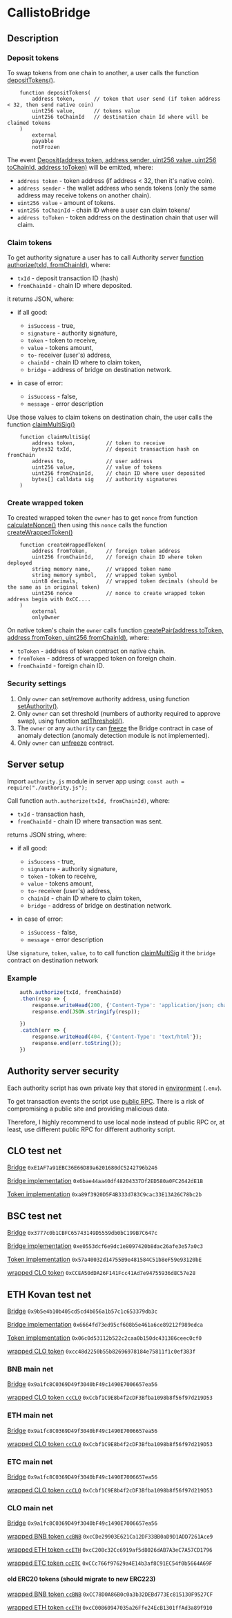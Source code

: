# CallistoBridge

## Description

### Deposit tokens

To swap tokens from one chain to another, a user calls the function [depositTokens()](https://github.com/yuriy77k/CallistoBridge/blob/c5d066799821b87e260e45decf1bc40659ef573f/contracts/Bridge.sol#L299-L306). 
```Solidity
    function depositTokens(
        address token,      // token that user send (if token address < 32, then send native coin)
        uint256 value,      // tokens value
        uint256 toChainId   // destination chain Id where will be claimed tokens
    ) 
        external
        payable
        notFrozen
```

The event [Deposit(address token, address sender, uint256 value, uint256 toChainId, address toToken)](https://github.com/yuriy77k/CallistoBridge/blob/c5d066799821b87e260e45decf1bc40659ef573f/contracts/Bridge.sol#L182) will be emitted, where:
- `address token` - token address (if address < 32, then it's native coin).
- `address sender` - the wallet address who sends tokens (only the same address may receive tokens on another chain).
- `uint256 value` - amount of tokens.
- `uint256 toChainId` - chain ID where a user can claim tokens/
- `address toToken` - token address on the destination chain that user will claim.

### Claim tokens


To get authority signature a user has to call Authority server [function authorize(txId, fromChainId)](https://github.com/yuriy77k/CallistoBridge/blob/c5d066799821b87e260e45decf1bc40659ef573f/server/authority.js#L80), where: 
- `txId` - deposit transaction ID (hash) 
- `fromChainId` - chain ID where deposited.

it returns JSON, where:
* if all good:
  * `isSuccess` - true,
  * `signature` - authority signature,
  * `token` - token to receive,
  * `value` - tokens amount,
  * `to`- receiver (user's) address,
  * `chainId` - chain ID where to claim token,
  * `bridge` - address of bridge on destination network.

* in case of error: 
  * `isSuccess` - false,
  * `message` - error description

Use those values to claim tokens on destination chain, the user calls the function [claimMultiSig()](https://github.com/yuriy77k/CallistoBridge/blob/c5d066799821b87e260e45decf1bc40659ef573f/contracts/Bridge.sol#L344-L353)
```Solidity
    function claimMultiSig(
        address token,          // token to receive
        bytes32 txId,           // deposit transaction hash on fromChain 
        address to,             // user address
        uint256 value,          // value of tokens
        uint256 fromChainId,    // chain ID where user deposited
        bytes[] calldata sig    // authority signatures
    ) 
```

### Create wrapped token

To created wrapped token the `owner` has to get `nonce` from function [calculateNonce()](https://github.com/yuriy77k/CallistoBridge/blob/c5d066799821b87e260e45decf1bc40659ef573f/contracts/Bridge.sol#L257) then using this `nonce` calls the function [createWrappedToken()](https://github.com/yuriy77k/CallistoBridge/blob/c5d066799821b87e260e45decf1bc40659ef573f/contracts/Bridge.sol#L269-L278)
```Solidity
    function createWrappedToken(
        address fromToken,      // foreign token address
        uint256 fromChainId,    // foreign chain ID where token deployed
        string memory name,     // wrapped token name
        string memory symbol,   // wrapped token symbol
        uint8 decimals,         // wrapped token decimals (should be the same as in original token)
        uint256 nonce           // nonce to create wrapped token address begin with 0xCC.... 
    )
        external
        onlyOwner
```

On native token's chain the `owner` calls function [createPair(address toToken, address fromToken, uint256 fromChainId)](https://github.com/yuriy77k/CallistoBridge/blob/c5d066799821b87e260e45decf1bc40659ef573f/contracts/Bridge.sol#L292), where:
- `toToken` - address of token contract on native chain.
- `fromToken` - address of wrapped token on foreign chain.
- `fromChainId` - foreign chain ID.

### Security settings

1. Only `owner` can set/remove authority address, using function [setAuthority()](https://github.com/yuriy77k/CallistoBridge/blob/c5d066799821b87e260e45decf1bc40659ef573f/contracts/Bridge.sol#L219).
2. Only `owner` can set threshold (numbers of authority required to approve swap), using function [setThreshold()](https://github.com/yuriy77k/CallistoBridge/blob/c5d066799821b87e260e45decf1bc40659ef573f/contracts/Bridge.sol#L249-L250).
3. The `owner` or any `authority` can [freeze](https://github.com/yuriy77k/CallistoBridge/blob/c5d066799821b87e260e45decf1bc40659ef573f/contracts/Bridge.sol#L206) the Bridge contract in case of anomaly detection (anomaly detection module is not implemented).
4. Only `owner` can [unfreeze](https://github.com/yuriy77k/CallistoBridge/blob/c5d066799821b87e260e45decf1bc40659ef573f/contracts/Bridge.sol#L213) contract.




## Server setup

Import `authority.js` module in server app using: 
`const auth = require("./authority.js");`

Call function `auth.authorize(txId, fromChainId)`, where:
* `txId` - transaction hash, 
* `fromChainId` - chain ID where transaction was sent.


returns JSON string, where:
* if all good:
  * `isSuccess` - true,
  * `signature` - authority signature,
  * `token` - token to receive,
  * `value` - tokens amount,
  * `to`- receiver (user's) address,
  * `chainId` - chain ID where to claim token,
  * `bridge` - address of bridge on destination network.

* in case of error: 
  * `isSuccess` - false,
  * `message` - error description


Use `signature`, `token`, `value`, `to` to call function [claimMultiSig](https://github.com/yuriy77k/CallistoBridge/blob/5b4c6bef3415ff643e0f7b22f80470faf002f45e/contracts/Bridge.sol#L345-L352) it the `bridge` contract on destination network

### Example
```js
    auth.authorize(txId, fromChainId)
    .then(resp => {
        response.writeHead(200, {'Content-Type': 'application/json; charset=utf-8'});
        response.end(JSON.stringify(resp));

    })
    .catch(err => {
        response.writeHead(404, {'Content-Type': 'text/html'});
        response.end(err.toString());            
    })
```

## Authority server security

Each authority script has own private key that stored in [environment](https://github.com/yuriy77k/CallistoBridge/blob/5b4c6bef3415ff643e0f7b22f80470faf002f45e/server/authority.js#L47) (`.env`). 

To get transaction events the script use [public RPC](https://github.com/yuriy77k/CallistoBridge/blob/5b4c6bef3415ff643e0f7b22f80470faf002f45e/server/authority.js#L59-L64). There is a risk of compromising a public site and providing malicious data.

Therefore, I highly recommend to use local node instead of public RPC or, at least, use different public RPC for different authority script.

## CLO test net
[Bridge](https://testnet-explorer.callisto.network/address/0xE1AF7a91EBC36E66D89a6201680dC5242796b246/contracts) `0xE1AF7a91EBC36E66D89a6201680dC5242796b246`

[Bridge implementation](https://testnet-explorer.callisto.network/address/0x6bae44aa40df48204337Df2ED580a0FC2642dE1B/contracts) `0x6bae44aa40df48204337Df2ED580a0FC2642dE1B`

[Token implementation](https://testnet-explorer.callisto.network/address/0xa89f3920D5F4B333d783C9cac33E13A26C78bc2b/contracts) `0xa89f3920D5F4B333d783C9cac33E13A26C78bc2b`


## BSC test net
[Bridge](https://testnet.bscscan.com/address/0x3777c0b1cbfc65743149d5559db0bc199b7c647c#code) `0x3777c0b1CBFC65743149D5559db0bC199B7C647c`

[Bridge implementation](https://testnet.bscscan.com/address/0xe0553dcf6e9dc1e8097420b8dac26afe3e57a0c3#code) `0xe0553dcf6e9dc1e8097420b8dac26afe3e57a0c3`

[Token implementation](https://testnet.bscscan.com/address/0x57a40032d14755b9e481584c51b8ef59e93120be#code) `0x57a40032d14755B9e481584C51b8eF59e93120bE`

[wrapped CLO token](https://testnet.bscscan.com/address/0xccea50dda26f141fcc41ad7e94755936d8c57e28#code) `0xCCEA50dDA26F141Fcc41Ad7e94755936d8C57e28`

## ETH Kovan test net
[Bridge](https://kovan.etherscan.io/address/0x9b5e4b10b405cd5cd4b056a1b57c1c653379db3c#code) `0x9b5e4b10b405cd5cd4b056a1b57c1c653379db3c`

[Bridge implementation](https://kovan.etherscan.io/address/0x6664fd73ed95cf608b5e461a6ce89212f989edca#code) `0x6664fd73ed95cf608b5e461a6ce89212f989edca`

[Token implementation](https://kovan.etherscan.io/address/0x06c0d53112b522c2caa0b150dc431386ceec0cf0#code) `0x06c0d53112b522c2caa0b150dc431386ceec0cf0`

[wrapped CLO token](https://kovan.etherscan.io/address/0xcc48d2250b55b82696978184e75811f1c0ef383f#code) `0xcc48d2250b55b82696978184e75811f1c0ef383f`

### BNB main net
[Bridge](https://bscscan.com/address/0x9a1fc8C0369D49f3040bF49c1490E7006657ea56#code) `0x9a1fc8C0369D49f3040bF49c1490E7006657ea56`

[wrapped CLO token `ccCLO`](https://bscscan.com/address/0xCcbf1C9E8b4f2cDF3Bfba1098b8f56f97d219D53#code) `0xCcbf1C9E8b4f2cDF3Bfba1098b8f56f97d219D53`

### ETH main net
[Bridge](https://etherscan.io/address/0x9a1fc8C0369D49f3040bF49c1490E7006657ea56#code) `0x9a1fc8C0369D49f3040bF49c1490E7006657ea56`

[wrapped CLO token `ccCLO`](https://etherscan.io/address/0xCcbf1C9E8b4f2cDF3Bfba1098b8f56f97d219D53#code) `0xCcbf1C9E8b4f2cDF3Bfba1098b8f56f97d219D53`

### ETC main net
[Bridge](https://blockscout.com/etc/mainnet/address/0x9a1fc8C0369D49f3040bF49c1490E7006657ea56#code) `0x9a1fc8C0369D49f3040bF49c1490E7006657ea56`

[wrapped CLO token `ccCLO`](https://blockscout.com/etc/mainnet/address/0xCcbf1C9E8b4f2cDF3Bfba1098b8f56f97d219D53#code) `0xCcbf1C9E8b4f2cDF3Bfba1098b8f56f97d219D53`

### CLO main net
[Bridge](https://explorer.callisto.network/address/0x9a1fc8C0369D49f3040bF49c1490E7006657ea56#code) `0x9a1fc8C0369D49f3040bF49c1490E7006657ea56`

[wrapped BNB token `ccBNB`](https://explorer.callisto.network/address/0xcCDe29903E621Ca12DF33BB0aD9D1ADD7261Ace9#code) `0xcCDe29903E621Ca12DF33BB0aD9D1ADD7261Ace9`

[wrapped ETH token `ccETH`](https://explorer.callisto.network/address/0xcC208c32Cc6919af5d8026dAB7A3eC7A57CD1796#code) `0xcC208c32Cc6919af5d8026dAB7A3eC7A57CD1796`

[wrapped ETC token `ccETC`](https://explorer.callisto.network/address/0xCCc766f97629a4E14b3af8C91EC54f0b5664A69F#code) `0xCCc766f97629a4E14b3af8C91EC54f0b5664A69F`

#### old ERC20 tokens (should migrate to new ERC223)

[wrapped BNB token `ccBNB`](https://explorer.callisto.network/address/0xCC78D0A86B0c0a3b32DEBd773Ec815130F9527CF#code) `0xCC78D0A86B0c0a3b32DEBd773Ec815130F9527CF`

[wrapped ETH token `ccETH`](https://explorer.callisto.network/address/0xcC00860947035a26Ffe24EcB1301ffAd3a89f910#code) `0xcC00860947035a26Ffe24EcB1301ffAd3a89f910`
